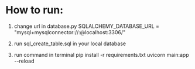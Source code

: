 # How to run:

1. change url in database.py
SQLALCHEMY_DATABASE_URL = "mysql+mysqlconnector://<username>:<password>@localhost:3306/<database>"

2. run sql_create_table.sql in your local database

3. run command in terminal
pip install -r requirements.txt
uvicorn main:app --reload

